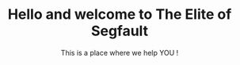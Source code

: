 <h1 align="center">Hello and welcome to The Elite of Segfault</h1>
<p align="center";style="color:white;font-size:18px;">This is a place where we help YOU !</p> 
